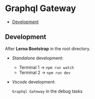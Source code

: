 # Graphql Gateway

* [Development](#Development)

## Development

After **Lerna Bootstrap** in the root directory.

* *Standalone* development:

  * Terminal 1 -> `npm run watch`
  * Terminal 2 -> `npm run dev`

* *Vscode* development:

  `Graphql Gateway` in the debug tasks

